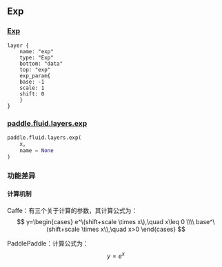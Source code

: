 ## Exp


### [Exp](http://caffe.berkeleyvision.org/tutorial/layers/exp.html)
```
layer {
    name: "exp"
    type: "Exp"
    bottom: "data"
    top: "exp"	
    exp_param{
	base: -1
	scale: 1
	shift: 0
    }
}
```


### [paddle.fluid.layers.exp](http://paddlepaddle.org/documentation/docs/zh/1.3/api_cn/layers_cn.html#permalink-186-exp)
```python
paddle.fluid.layers.exp(
    x,
    name = None
)
```  

### 功能差异
#### 计算机制
Caffe：有三个关于计算的参数，其计算公式为：  
$$
y=\begin{cases}
e^\(shift+scale \times x\),\quad x\leq 0 \\\\
base^\(shift+scale \times x\),\quad x>0
\end{cases}
$$
         

PaddlePaddle：计算公式为：$$y=e^x$$

